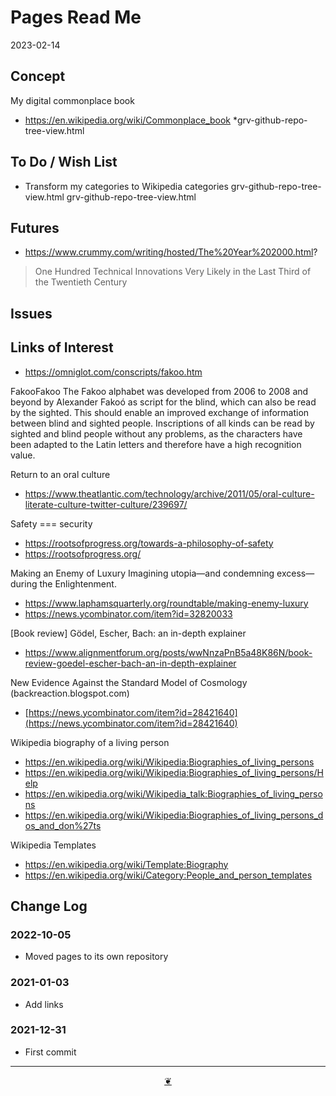 # Pages Read Me


2023-02-14

## Concept

My digital commonplace book

* https://en.wikipedia.org/wiki/Commonplace_book
*grv-github-repo-tree-view.html

## To Do / Wish List

* Transform my categories to Wikipedia categories
grv-github-repo-tree-view.html
grv-github-repo-tree-view.html


## Futures

* https://www.crummy.com/writing/hosted/The%20Year%202000.html?
> One Hundred Technical Innovations Very Likely in the Last Third of the Twentieth Century


## Issues

## Links of Interest

* https://omniglot.com/conscripts/fakoo.htm

FakooFakoo
The Fakoo alphabet was developed from 2006 to 2008 and beyond by Alexander Fakoó as script for the blind, which can also be read by the sighted. This should enable an improved exchange of information between blind and sighted people. Inscriptions of all kinds can be read by sighted and blind people without any problems, as the characters have been adapted to the Latin letters and therefore have a high recognition value.


Return to an oral culture
* https://www.theatlantic.com/technology/archive/2011/05/oral-culture-literate-culture-twitter-culture/239697/

Safety === security
* https://rootsofprogress.org/towards-a-philosophy-of-safety
* https://rootsofprogress.org/


Making an Enemy of Luxury
Imagining utopia—and condemning excess—during the Enlightenment.
* https://www.laphamsquarterly.org/roundtable/making-enemy-luxury
* https://news.ycombinator.com/item?id=32820033

[Book review] Gödel, Escher, Bach: an in-depth explainer
* https://www.alignmentforum.org/posts/wwNnzaPnB5a48K86N/book-review-goedel-escher-bach-an-in-depth-explainer

New Evidence Against the Standard Model of Cosmology (backreaction.blogspot.com)
* [https://news.ycombinator.com/item?id=28421640](https://news.ycombinator.com/item?id=28421640)

Wikipedia biography of a living person

* https://en.wikipedia.org/wiki/Wikipedia:Biographies_of_living_persons
* https://en.wikipedia.org/wiki/Wikipedia:Biographies_of_living_persons/Help
* https://en.wikipedia.org/wiki/Wikipedia_talk:Biographies_of_living_persons
* https://en.wikipedia.org/wiki/Wikipedia:Biographies_of_living_persons_dos_and_don%27ts

Wikipedia Templates

* https://en.wikipedia.org/wiki/Template:Biography
* https://en.wikipedia.org/wiki/Category:People_and_person_templates


## Change Log

### 2022-10-05

* Moved pages to its own repository


### 2021-01-03

* Add links

### 2021-12-31

* First commit


***

<center title="Hello! Click me to go up to the top" ><a class=aDingbat href=javascript:window.scrollTo(0,0);> ❦ </a></center>
